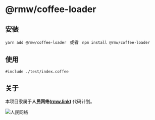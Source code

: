 # @rmw/coffee-loader


##  安装

```yarn add @rmw/coffee-loader ``` 或者 ``` npm install @rmw/coffee-loader```

## 使用

```
#include ./test/index.coffee
```

## 关于

本项目隶属于**人民网络([rmw.link](//rmw.link))** 代码计划。

![人民网络](https://raw.githubusercontent.com/rmw-link/logo/master/rmw.red.bg.svg)
